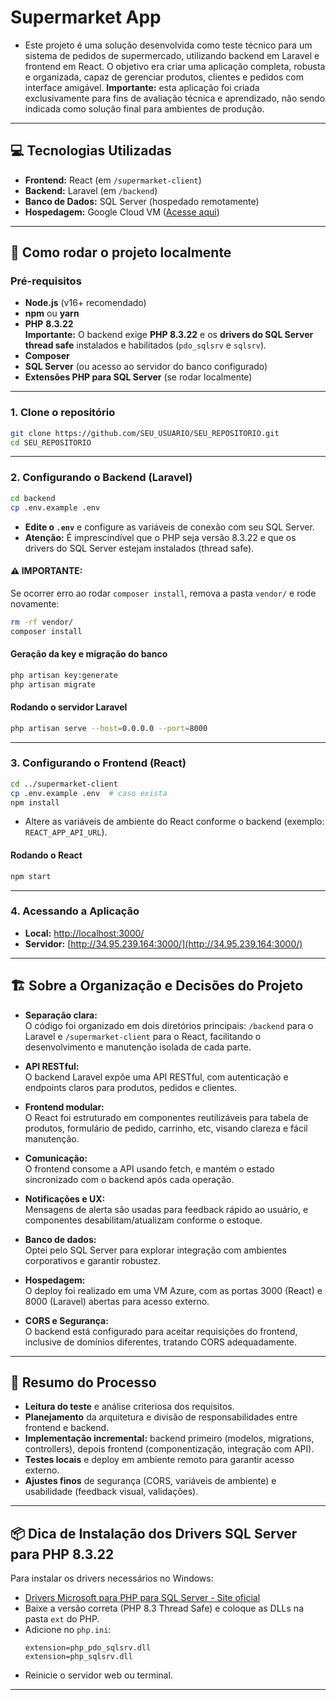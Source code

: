 # Supermarket App
 - Este projeto é uma solução desenvolvida como teste técnico para um sistema de pedidos de supermercado, utilizando backend em Laravel e frontend em React. O objetivo era criar uma aplicação completa, robusta e organizada, capaz de gerenciar produtos, clientes e pedidos com interface amigável. **Importante:** esta aplicação foi criada exclusivamente para fins de avaliação técnica e aprendizado, não sendo indicada como solução final para ambientes de produção.
---

## 💻 **Tecnologias Utilizadas**

- **Frontend:** React (em `/supermarket-client`)
- **Backend:** Laravel (em `/backend`)
- **Banco de Dados:** SQL Server (hospedado remotamente)
- **Hospedagem:** Google Cloud VM ([Acesse aqui](http://34.95.239.164:3000/))

---

## 🚀 **Como rodar o projeto localmente**

### Pré-requisitos

- **Node.js** (v16+ recomendado)
- **npm** ou **yarn**
- **PHP** **8.3.22**  
  **Importante:** O backend exige **PHP 8.3.22** e os **drivers do SQL Server thread safe** instalados e habilitados (`pdo_sqlsrv` e `sqlsrv`).
- **Composer**
- **SQL Server** (ou acesso ao servidor do banco configurado)
- **Extensões PHP para SQL Server** (se rodar localmente)

---

### 1. Clone o repositório

```bash
git clone https://github.com/SEU_USUARIO/SEU_REPOSITORIO.git
cd SEU_REPOSITORIO
```

---

### 2. Configurando o Backend (Laravel)

```bash
cd backend
cp .env.example .env
```

- **Edite o `.env`** e configure as variáveis de conexão com seu SQL Server.
- **Atenção:** É imprescindível que o PHP seja versão 8.3.22 e que os drivers do SQL Server estejam instalados (thread safe).

#### ⚠️ **IMPORTANTE:**
Se ocorrer erro ao rodar `composer install`, remova a pasta `vendor/` e rode novamente:

```bash
rm -rf vendor/
composer install
```

#### Geração da key e migração do banco

```bash
php artisan key:generate
php artisan migrate
```

#### Rodando o servidor Laravel

```bash
php artisan serve --host=0.0.0.0 --port=8000
```

---

### 3. Configurando o Frontend (React)

```bash
cd ../supermarket-client
cp .env.example .env  # caso exista
npm install
```

- Altere as variáveis de ambiente do React conforme o backend (exemplo: `REACT_APP_API_URL`).

#### Rodando o React

```bash
npm start
```

---

### 4. Acessando a Aplicação

- **Local:** [http://localhost:3000/](http://localhost:3000/)
- **Servidor:** [http://34.95.239.164:3000/](http://34.95.239.164:3000/)

---

## 🏗️ **Sobre a Organização e Decisões do Projeto**

- **Separação clara:**  
  O código foi organizado em dois diretórios principais: `/backend` para o Laravel e `/supermarket-client` para o React, facilitando o desenvolvimento e manutenção isolada de cada parte.

- **API RESTful:**  
  O backend Laravel expõe uma API RESTful, com autenticação e endpoints claros para produtos, pedidos e clientes.

- **Frontend modular:**  
  O React foi estruturado em componentes reutilizáveis para tabela de produtos, formulário de pedido, carrinho, etc, visando clareza e fácil manutenção.

- **Comunicação:**  
  O frontend consome a API usando fetch, e mantém o estado sincronizado com o backend após cada operação.

- **Notificações e UX:**  
  Mensagens de alerta são usadas para feedback rápido ao usuário, e componentes desabilitam/atualizam conforme o estoque.

- **Banco de dados:**  
  Optei pelo SQL Server para explorar integração com ambientes corporativos e garantir robustez.

- **Hospedagem:**  
  O deploy foi realizado em uma VM Azure, com as portas 3000 (React) e 8000 (Laravel) abertas para acesso externo.

- **CORS e Segurança:**  
  O backend está configurado para aceitar requisições do frontend, inclusive de domínios diferentes, tratando CORS adequadamente.

---

## 📝 **Resumo do Processo**

- **Leitura do teste** e análise criteriosa dos requisitos.
- **Planejamento** da arquitetura e divisão de responsabilidades entre frontend e backend.
- **Implementação incremental:** backend primeiro (modelos, migrations, controllers), depois frontend (componentização, integração com API).
- **Testes locais** e deploy em ambiente remoto para garantir acesso externo.
- **Ajustes finos** de segurança (CORS, variáveis de ambiente) e usabilidade (feedback visual, validações).

---

## 📦 **Dica de Instalação dos Drivers SQL Server para PHP 8.3.22**

Para instalar os drivers necessários no Windows:

- [Drivers Microsoft para PHP para SQL Server - Site oficial](https://learn.microsoft.com/pt-br/sql/connect/php/download-drivers-php-sql-server)
- Baixe a versão correta (PHP 8.3 Thread Safe) e coloque as DLLs na pasta `ext` do PHP.
- Adicione no `php.ini`:
  ```
  extension=php_pdo_sqlsrv.dll
  extension=php_sqlsrv.dll
  ```
- Reinicie o servidor web ou terminal.

---
